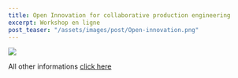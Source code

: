 ```yaml
---
title: Open Innovation for collaborative production engineering 
excerpt: Workshop en ligne
post_teaser: "/assets/images/post/Open-innovation.png"
---
```



![](/assets/images/post/Open-innovation.png)  

All other informations [click here](https://eveeno.com/OpenInnovationCollaboration)

